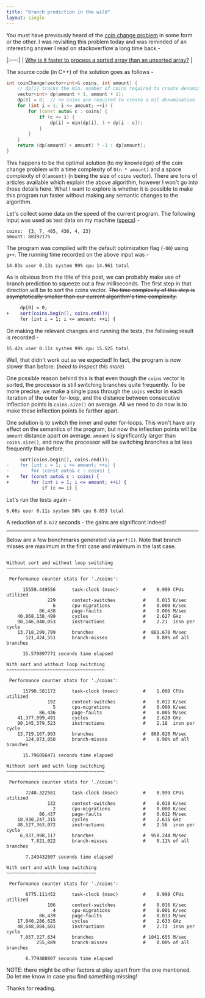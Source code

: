 ```yaml
---
title: "Branch prediction in the wild"
layout: single
---
```


You must have previously heard of the [coin change problem](https://en.wikipedia.org/wiki/Change-making_problem) in some form or the
other. I was revisiting this problem today and was reminded of an interesting
answer I read on stackoverflow a long time back -

|:---:|
| [Why is it faster to process a sorted array than an unsorted array?](https://stackoverflow.com/a/11227902/5107319) |


The source code (in C++) of the solution goes as follows -

```c++
int coinChange(vector<int>& coins, int amount) {
    // dp[i] tracks the min. number of coins required to create denomination i.
    vector<int> dp(amount + 1, amount + 1);
    dp[0] = 0;  // no coins are required to create a nil denomination
    for (int i = 1; i <= amount; ++i) {
        for (const auto& c : coins) {
            if (c <= i) {
                dp[i] = min(dp[i], 1 + dp[i - c]);
            }
        }
    }
    return (dp[amount] > amount) ? -1 : dp[amount];
}
```

This happens to be the optimal solution (to my knowledge) of the coin change
problem with a time complexity of `O(n * amount)` and a space complexity of
`O(amount)` (`n` being the size of `coins` vector). There are tons of articles
available which explain the above algorithm, however I won't go into those
details here. What I want to explore is whether it is possible to make this
program run faster without making any semantic changes to the algorithm.

Let's collect some data on the speed of the current program. The following
input was used as test data on my machine ([specs](/assets/tmp/machine-specs.txt)) -

```
coins:  {3, 7, 405, 436, 4, 23}
amount: 88392175
```

The program was compiled with the default optimization flag (`-O0`) using `g++`.
The running time recorded on the above input was -

```
14.83s user 0.13s system 99% cpu 14.961 total
```

As is obvious from the title of this post, we can probably make use of branch
prediction to squeeze out a few milliseconds. The first step in that direction
will be to sort the coins vector. ~~The time complexity of this step
is asymptotically smaller than our current algorithm's time complexity.~~

```diff
     dp[0] = 0;
+    sort(coins.begin(), coins.end());
     for (int i = 1; i <= amount; ++i) {
```

On making the relevant changes and running the tests, the following result is
recorded -

```
15.42s user 0.11s system 99% cpu 15.525 total
```

Well, that didn't work out as we expected! In fact, the program is now slower
than before. (_need to inspect this more_)

One possible reason behind this is that even though the `coins` vector is sorted,
the processor is still switching branches quite frequently. To be more precise,
we make a single pass through the `coins` vector in each iteration of the outer
for-loop, and the distance between consecutive inflection points is `coins.size()`
on average. All we need to do now is to make these inflection points lie farther apart.

One solution is to switch the inner and outer for-loops. This won't have any
effect on the semantics of the program, but now the inflection points will be
`amount` distance apart on average. `amount` is significantly larger than
`coins.size()`, and now the processor will be switching branches a lot less
frequently than before.

```diff
     sort(coins.begin(), coins.end());
-    for (int i = 1; i <= amount; ++i) {
-        for (const auto& c : coins) {
+    for (const auto& c : coins) {
+        for (int i = 1; i <= amount; ++i) {
             if (c <= i) {
```

Let's run the tests again -

```
6.66s user 0.11s system 98% cpu 6.853 total
```

A reduction of `8.672` seconds - the gains are significant indeed!


- - -

Below are a few benchmarks generated via `perf(1)`. Note that branch misses are
maximum in the first case and minimum in the last case.

```

Without sort and without loop switching 
~~~~~~~~~~~~~~~~~~~~~~~~~~~~~~~~~~~~~~~

 Performance counter stats for './coins':

      15559.449556      task-clock (msec)         #    0.999 CPUs utilized
               229      context-switches          #    0.015 K/sec
                 6      cpu-migrations            #    0.000 K/sec
            86,438      page-faults               #    0.006 M/sec
    40,868,138,499      cycles                    #    2.627 GHz
    90,146,840,053      instructions              #    2.21  insn per cycle
    13,718,299,799      branches                  #  881.670 M/sec
       121,424,551      branch-misses             #    0.89% of all branches

      15.570897771 seconds time elapsed

With sort and without loop switching
~~~~~~~~~~~~~~~~~~~~~~~~~~~~~~~~~~~~

 Performance counter stats for './coins':

      15790.581172      task-clock (msec)         #    1.000 CPUs utilized
               192      context-switches          #    0.012 K/sec
                 5      cpu-migrations            #    0.000 K/sec
            86,436      page-faults               #    0.005 M/sec
    41,377,099,491      cycles                    #    2.620 GHz
    90,145,379,523      instructions              #    2.18  insn per cycle
    13,719,167,993      branches                  #  868.820 M/sec
       124,073,050      branch-misses             #    0.90% of all branches

      15.796056471 seconds time elapsed

Without sort and with loop switching
~~~~~~~~~~~~~~~~~~~~~~~~~~~~~~~~~~~~

 Performance counter stats for './coins':

       7240.322581      task-clock (msec)         #    0.999 CPUs utilized
               132      context-switches          #    0.018 K/sec
                 2      cpu-migrations            #    0.000 K/sec
            86,437      page-faults               #    0.012 M/sec
    18,930,247,315      cycles                    #    2.615 GHz
    48,527,363,072      instructions              #    2.56  insn per cycle
     6,937,998,117      branches                  #  958.244 M/sec
         7,821,022      branch-misses             #    0.11% of all branches

       7.249432807 seconds time elapsed

With sort and with loop switching
~~~~~~~~~~~~~~~~~~~~~~~~~~~~~~~~~

 Performance counter stats for './coins':

       6775.111452      task-clock (msec)         #    0.999 CPUs utilized
               106      context-switches          #    0.016 K/sec
                 4      cpu-migrations            #    0.001 K/sec
            86,439      page-faults               #    0.013 M/sec
    17,840,286,625      cycles                    #    2.633 GHz
    48,648,004,601      instructions              #    2.73  insn per cycle
     7,057,327,634      branches                  # 1041.655 M/sec
           255,889      branch-misses             #    0.00% of all branches

       6.779488807 seconds time elapsed

```

NOTE: there might be other factors at play apart from the one mentioned. Do let
me know in case you find something missing!

Thanks for reading.

